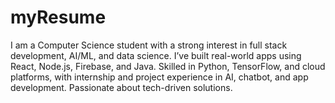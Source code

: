 # myResume
I am a Computer Science student with a strong interest in full stack development, AI/ML, and data science. I’ve built real-world apps using React, Node.js, Firebase, and Java. Skilled in Python, TensorFlow, and cloud platforms, with internship and project experience in AI, chatbot, and app development. Passionate about tech-driven solutions.
